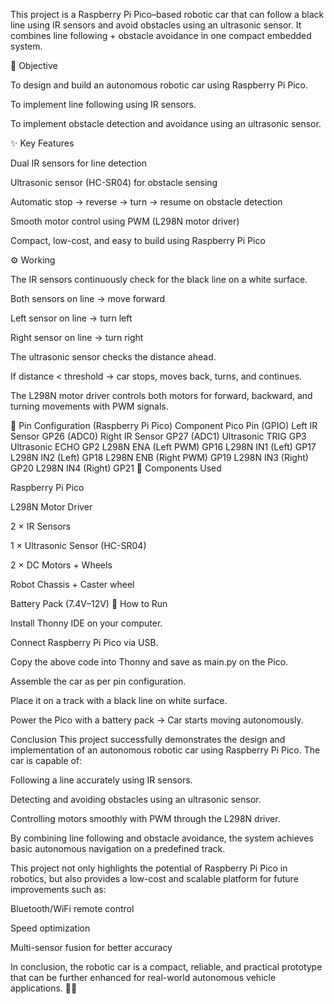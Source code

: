 This project is a Raspberry Pi Pico–based robotic car that can follow a black line using IR sensors and avoid obstacles using an ultrasonic sensor.
It combines line following + obstacle avoidance in one compact embedded system.

🎯 Objective

To design and build an autonomous robotic car using Raspberry Pi Pico.

To implement line following using IR sensors.

To implement obstacle detection and avoidance using an ultrasonic sensor.

✨ Key Features

Dual IR sensors for line detection

Ultrasonic sensor (HC-SR04) for obstacle sensing

Automatic stop → reverse → turn → resume on obstacle detection

Smooth motor control using PWM (L298N motor driver)

Compact, low-cost, and easy to build using Raspberry Pi Pico

⚙️ Working

The IR sensors continuously check for the black line on a white surface.

Both sensors on line → move forward

Left sensor on line → turn left

Right sensor on line → turn right

The ultrasonic sensor checks the distance ahead.

If distance < threshold → car stops, moves back, turns, and continues.

The L298N motor driver controls both motors for forward, backward, and turning movements with PWM signals.

📌 Pin Configuration (Raspberry Pi Pico)
Component	Pico Pin (GPIO)
Left IR Sensor	GP26 (ADC0)
Right IR Sensor	GP27 (ADC1)
Ultrasonic TRIG	GP3
Ultrasonic ECHO	GP2
L298N ENA (Left PWM)	GP16
L298N IN1 (Left)	GP17
L298N IN2 (Left)	GP18
L298N ENB (Right PWM)	GP19
L298N IN3 (Right)	GP20
L298N IN4 (Right)	GP21
🔧 Components Used

Raspberry Pi Pico

L298N Motor Driver

2 × IR Sensors

1 × Ultrasonic Sensor (HC-SR04)

2 × DC Motors + Wheels

Robot Chassis + Caster wheel

Battery Pack (7.4V–12V)
🚀 How to Run

Install Thonny IDE on your computer.

Connect Raspberry Pi Pico via USB.

Copy the above code into Thonny and save as main.py on the Pico.

Assemble the car as per pin configuration.

Place it on a track with a black line on white surface.

Power the Pico with a battery pack → Car starts moving autonomously.

Conclusion
This project successfully demonstrates the design and implementation of an autonomous robotic car using Raspberry Pi Pico.
The car is capable of:

Following a line accurately using IR sensors.

Detecting and avoiding obstacles using an ultrasonic sensor.

Controlling motors smoothly with PWM through the L298N driver.

By combining line following and obstacle avoidance, the system achieves basic autonomous navigation on a predefined track.

This project not only highlights the potential of Raspberry Pi Pico in robotics, but also provides a low-cost and scalable platform for future improvements such as:

Bluetooth/WiFi remote control

Speed optimization

Multi-sensor fusion for better accuracy

In conclusion, the robotic car is a compact, reliable, and practical prototype that can be further enhanced for real-world autonomous vehicle applications. 🚗✨
